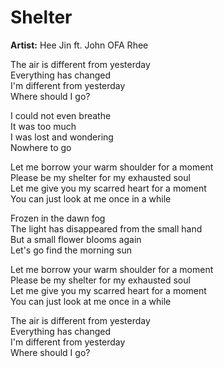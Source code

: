 # Shelter

**Artist:** Hee Jin ft. John OFA Rhee

The air is different from yesterday\
Everything has changed\
I'm different from yesterday\
Where should I go?

I could not even breathe\
It was too much\
I was lost and wondering\
Nowhere to go

Let me borrow your warm shoulder for a moment\
Please be my shelter for my exhausted soul\
Let me give you my scarred heart for a moment\
You can just look at me once in a while

Frozen in the dawn fog\
The light has disappeared from the small hand\
But a small flower blooms again\
Let's go find the morning sun

Let me borrow your warm shoulder for a moment\
Please be my shelter for my exhausted soul\
Let me give you my scarred heart for a moment\
You can just look at me once in a while

The air is different from yesterday\
Everything has changed\
I'm different from yesterday\
Where should I go?
